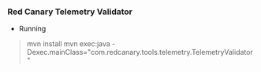 ### Red Canary Telemetry Validator

* Running
> mvn install
> mvn exec:java -Dexec.mainClass="com.redcanary.tools.telemetry.TelemetryValidator"
